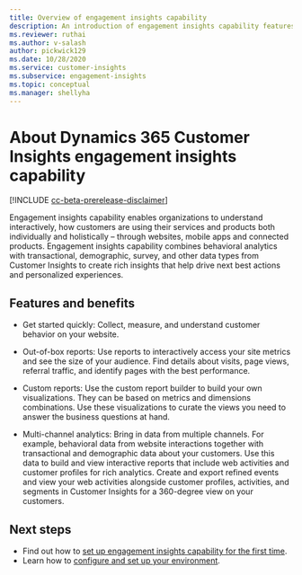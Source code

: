 ```yaml
---
title: Overview of engagement insights capability
description: An introduction of engagement insights capability features and benefits. 
ms.reviewer: ruthai
ms.author: v-salash
author: pickwick129
ms.date: 10/28/2020
ms.service: customer-insights
ms.subservice: engagement-insights 
ms.topic: conceptual
ms.manager: shellyha
---
```


# About Dynamics 365 Customer Insights engagement insights capability 

[!INCLUDE [cc-beta-prerelease-disclaimer](includes/cc-beta-prerelease-disclaimer.md)]

Engagement insights capability enables organizations to understand interactively, how customers are using their services and products both individually and holistically – through websites, mobile apps and connected products. Engagement insights capability combines behavioral analytics with transactional, demographic, survey, and other data types from Customer Insights to create rich insights that help drive next best actions and personalized experiences. 

## Features and benefits

- Get started quickly: Collect, measure, and understand customer behavior on your website.

- Out-of-box reports: Use reports to interactively access your site metrics and see the size of your audience. Find details about visits, page views, referral traffic, and identify pages with the best performance.

- Custom reports: Use the custom report builder to build your own visualizations. They can be based on metrics and dimensions combinations. Use these visualizations to curate the views you need to answer the business questions at hand.

- Multi-channel analytics: Bring in data from multiple channels. For example, behavioral data from website interactions together with transactional and demographic data about your customers. Use this data to build and view interactive reports that include web activities and customer profiles for rich analytics. Create and export refined events and view your web activities alongside customer profiles, activities, and segments in Customer Insights for a 360-degree view on your customers. 

## Next steps

- Find out how to [set up engagement insights capability for the first time](quickstart.md).
- Learn how to [configure and set up your environment](get-started.md).
